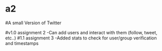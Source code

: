 # a2
#A small Version of Twitter

#v1.0 assignment 2
 -Can add users and interact with them (follow, tweet, etc..)
#1.1 assignment 3
  -Added stats to check for user/group verification and timestamps
